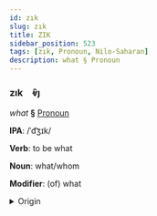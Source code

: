 ```yaml
---
id: zık
slug: zık
title: ZIK
sidebar_position: 523
tags: [zık, Pronoun, Nilo-Saharan]
description: what § Pronoun
---
```


### zık&emsp;<span kind="abugida">ⱴ̑ȷ</span>

*what* **§** [Pronoun](../../tags/Pronoun)

**IPA**: /ˈd͡ʒɪk/

**Verb**: to be what

**Noun**: what/whom

**Modifier**: (of) what

<details>
    <summary>Origin</summary>
    Majang ǯík /dʒɪk̚/<br/>
    <em>Nilo-Saharan Language Family</em>
</details>
